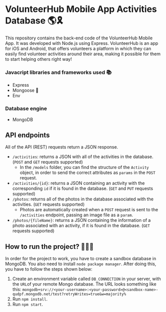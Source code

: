 # VolunteerHub Mobile App Activities Database 🌎🎗

This repository contains the back-end code of the VolunteerHub Mobile App. It was developed with Node.js using Express. VolunteerHub is an app for iOS and Android, that offers volunteers a platform in which they can easily find volunteer activities around their area, making it possible for them to start helping others right way!

### Javacript libraries and frameworks used 📚

- Express 
- Mongoose 🦆
- Env 

### Database engine

- MongoDB 

## API endpoints

All of the API (REST) requests return a JSON response.

- `/activities`: returns a JSON with all of the activities in the database. (`POST` and `GET` requests supported)
    * In the `/models` folder, you can find the structure of the `Activity` object, in order to send the correct attributes as `params` in the `POST` request.
- `/activities/{id}`: returns a JSON containing an activity with the corresponding `id` if it is found in the database. (`GET` and `PUT` requests supported)
- `/photos`: returns all of the photos in the database associated with the activities. (`GET` requests supported)
    * Photos are automatically created when a `POST` request is sent to the `/activities` endpoint, passing an image file as a `param`.
- `/photos/{fileName}`: returns a JSON containing the information of a photo associated with an activity, if it is found in the database. (`GET` requests supported)

## How to run the project? 👨🏻‍💻

In order for the project to work, you have to create a sandbox database in MongoDB. You also need to install `node package manager`. After doing this, you have to follow the steps shown below:

1. Create an environment variable called `DB_CONNECTION` in your server, with the `URL`of your remote Mongo database. The URL looks something like this: `mongodb+srv://<your-username>:<your-password>@<sandbox-name>-qudpf.mongodb.net/test?retryWrites=true&w=majority%`
2. Run `npm install`.
3. Run `npm start`.
